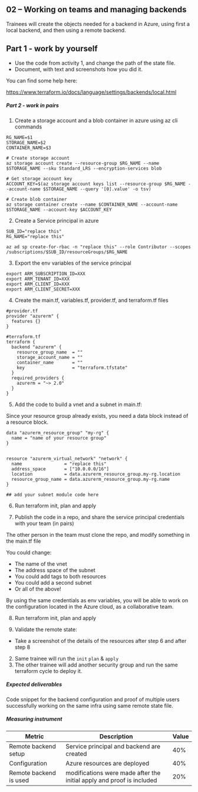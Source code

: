 ## 02 – Working on teams and managing backends

Trainees will create the objects needed for a backend in Azure, using first a local backend, and then using a remote backend. 


## Part 1 - work by yourself

* Use the code from activity 1, and change the path of the state file.
* Document, with text and screenshots how you did it.

You can find some help here:

 https://www.terraform.io/docs/language/settings/backends/local.html

##### Part 2 - work in pairs

1. Create a storage account and a blob container in azure using az cli commands

```
RG_NAME=$1
STORAGE_NAME=$2
CONTAINER_NAME=$3
 
# Create storage account
az storage account create --resource-group $RG_NAME --name $STORAGE_NAME --sku Standard_LRS --encryption-services blob
 
# Get storage account key
ACCOUNT_KEY=$(az storage account keys list --resource-group $RG_NAME --account-name $STORAGE_NAME --query '[0].value' -o tsv)
 
# Create blob container
az storage container create --name $CONTAINER_NAME --account-name $STORAGE_NAME --account-key $ACCOUNT_KEY
```

2. Create a Service principal in azure 


```
SUB_ID="replace this"
RG_NAME="replace this"

az ad sp create-for-rbac -n "replace this" --role Contributor --scopes /subscriptions/$SUB_ID/resourceGroups/$RG_NAME

```
3. Export the env variables of the service principal 
```
export ARM_SUBSCRIPTION_ID=XXX
export ARM_TENANT_ID=XXX
export ARM_CLIENT_ID=XXX
export ARM_CLIENT_SECRET=XXX
```

4. Create the main.tf, variables.tf, provider.tf, and terraform.tf files

```
#provider.tf
provider "azurerm" {
  features {}
}

#terraform.tf
terraform {
  backend "azurerm" {
    resource_group_name  = ""
    storage_account_name = ""
    container_name       = ""
    key                  = "terraform.tfstate"
  }
  required_providers {
    azurerm = "~> 2.0"
  }
}
```
5. Add the code to build a vnet and a subnet in main.tf:

Since your resource group already exists, you need a data block instead of a resource block.
```
data "azurerm_resource_group" "my-rg" {
  name = "name of your resource group"
}


resource "azurerm_virtual_network" "network" {
  name                = "replace this"
  address_space       = ["10.0.0.0/16"]
  location            = data.azurerm_resource_group.my-rg.location
  resource_group_name = data.azurerm_resource_group.my-rg.name
}

## add your subnet module code here
```

6. Run terraform init, plan and apply

7. Publish the code in a repo, and share the service principal credentials with your team (in pairs) 

The other person in the team must clone the repo, and modify something in the main.tf file

You could change:
- The name of the vnet
- The address space of the subnet
- You could add tags to both resources 
- You could add a second subnet
- Or all of the above!

By using the same credentials as env variables, you will be able to work on the configuration located in the Azure cloud, as a collaborative team.

8. Run terraform init, plan and apply

9. Validate the remote state:

- Take a screenshot of the details of the resources after step 6 and after step 8
2. Same trainee will run the `init` `plan` & `apply`
3. The other trainee will add another security group and run the same terraform cycle to deploy it.


##### Expected deliverables 

Code snippet for the backend configuration and proof of multiple users successfully working on the same infra using same remote state file. 


##### Measuring instrument 

| Metric  |  Description | Value  |
| ------------ | ------------ | ------------ |
|  Remote backend setup | Service principal and backend are created | 40%  |
|   Configuration | Azure resources are deployed  |  40% |
|  Remote backend is used | modifications were made after the initial apply and proof is included |  20% |


